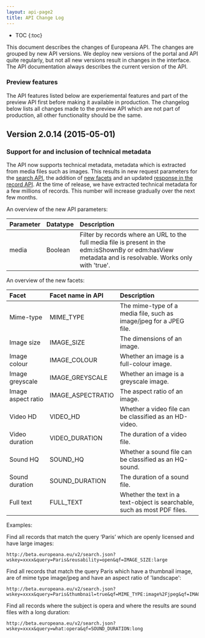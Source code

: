 ```yaml
---
layout: api-page2
title: API Change Log
---
```


* TOC
{:toc}

This document describes the changes of Europeana API. The changes are grouped by new API versions. We deploy new versions of the portal and API quite regularly, but not all new versions result in changes in the interface. The API documentation always describes the current version of the API. <!-- We don't have (yet?) however API call to get the actual version, so the API users should see the date of changes.-->

### Preview features

The API features listed below are experiemental features and part of the preview API first before making it available in production. The changelog below lists all changes made to the preview API which are not part of production, all other functionality should be the same.

## Version 2.0.14 (2015-05-01)

### Support for and inclusion of technical metadata

The API now supports technical metadata, metadata which is extracted from media files such as images. This results in new request parameters for the [search API](/api/preview-search/#request), the addition of [new facets](/api/preview-data-fields/#technical-metadata-facets) and an updated [response in the record API](/api/preview-record/#response). At the time of release, we have extracted technical metadata for a few millions of records. This number will increase gradually over the next few months.

An overview of the new API parameters:

| Parameter | Datatype | Description |
|:-------------|:-------------|:-----|
| media | Boolean | Filter by records where an URL to the full media file is present in the edm:isShownBy or edm:hasView metadata and is resolvable. Works only with 'true'. |

An overview of the new facets:

| Facet | Facet name in API | Description |
|:-------------|:-------------|:-------------|
| Mime-type | MIME_TYPE | The mime-type of a media file, such as image/jpeg for a JPEG file. | 
| Image size | IMAGE_SIZE | The dimensions of an image. |
| Image colour | IMAGE_COLOUR | Whether an image is a full-colour image. |
| Image greyscale | IMAGE_GREYSCALE | Whether an image is a greyscale image. | 
| Image aspect ratio | IMAGE_ASPECTRATIO | The aspect ratio of an image. | 
| Video HD | VIDEO_HD | Whether a video file can be classified as an HD-video. | 
| Video duration | VIDEO_DURATION | The duration of a video file. | 
| Sound HQ | SOUND_HQ | Whether a sound file can be classified as an HQ-sound. | 
| Sound duration | SOUND_DURATION | The duration of a sound file. | 
| Full text | FULL_TEXT | Whether the text in a text-object is searchable, such as most PDF files. |

Examples:

Find all records that match the query ‘Paris’ which are openly licensed and have large images:
 
    http://beta.europeana.eu/v2/search.json?wskey=xxxx&query=Paris&reusability=open&qf=IMAGE_SIZE:large

<!--[Test on API Console](/api/console/?function=search&query=Paris&reusability=open&qf=IMAGE_SIZE:large)-->

Find all records that match the query Paris which have a thumbnail image, are of mime type image/jpeg and have an aspect ratio of 'landscape':
 
    http://beta.europeana.eu/v2/search.json?wskey=xxxx&query=Paris&thumbnail=true&qf=MIME_TYPE:image%2Fjpeg&qf=IMAGE_ASPECTRATIO:landscape

<!--[Test on API Console](/api/console/?function=search&query=Paris&thumbnail=true&qf=MIME_TYPE:image%2Fjpeg&qf=IMAGE_ASPECTRATIO:landscape)-->

Find all records where the subject is opera and where the results are sound files with a long duration:
 
    http://beta.europeana.eu/v2/search.json?wskey=xxxx&query=what:opera&qf=SOUND_DURATION:long

<!--[Test on API Console](/api/console/?function=search&query=what:opera&qf=SOUND_DURATION:long)-->